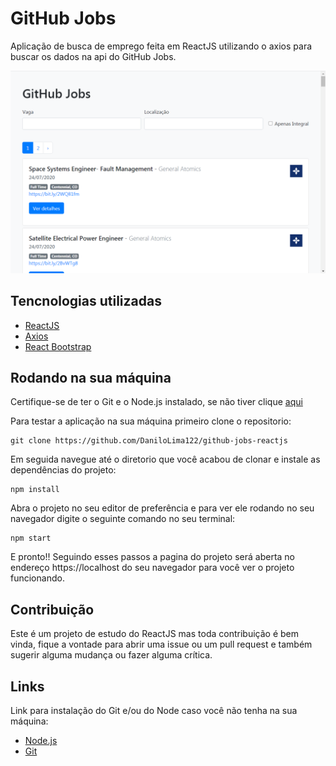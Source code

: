 # GitHub Jobs

Aplicação de busca de emprego feita em ReactJS utilizando o axios para buscar os dados na api do GitHub Jobs.

![](print.png)


## Tencnologias utilizadas

- [ReactJS](https://pt-br.reactjs.org/)
- [Axios](https://www.npmjs.com/package/axios)
- [React Bootstrap](https://react-bootstrap.github.io/)


## Rodando na sua máquina

Certifique-se de ter o Git e o Node.js instalado, se não tiver clique [aqui](#links)

Para testar a aplicação na sua máquina primeiro clone o repositorio:

~~~shell
git clone https://github.com/DaniloLima122/github-jobs-reactjs
~~~

Em seguida navegue até o diretorio que você acabou de clonar e instale as dependências do projeto:

~~~shell
npm install
~~~

Abra o projeto no seu editor de preferência e para ver ele rodando no seu navegador digite o seguinte comando no seu terminal:

~~~shell
npm start
~~~

E pronto!! Seguindo esses passos a pagina do projeto será aberta no endereço https://localhost do seu navegador para você ver o projeto funcionando.

## Contribuição

Este é um projeto de estudo do ReactJS mas toda contribuição é bem vinda, fique a vontade para abrir uma issue ou um pull request e também sugerir alguma mudança ou fazer alguma crítica.

## Links

Link para instalação do Git e/ou do Node caso você não tenha na sua máquina:

- [Node.js](https://nodejs.org/en/download/)
- [Git](https://git-scm.com/downloads)